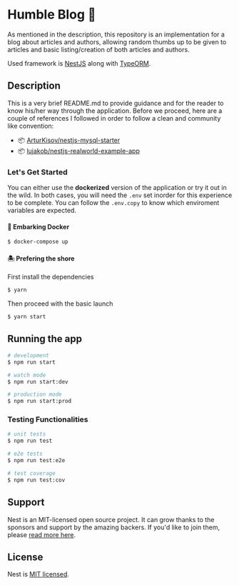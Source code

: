 # Humble Blog 📑

As mentioned in the description, this repository is an implementation for a blog about articles and authors, allowing random thumbs up to be given to articles and basic listing/creation of both articles and authors.

Used framework is [NestJS](https://github.com/nestjs/nest) along with [TypeORM](https://typeorm.io/#/).

## Description

This is a very brief README.md to provide guidance and for the reader to know his/her way through the application.
Before we proceed, here are a couple of references I followed in order to follow a clean and community like convention:

- 📦 [ArturKisov/nestjs-mysql-starter](https://github.com/ArturKisov/nestjs-mysql-starter)
- 📦 [lujakob/nestjs-realworld-example-app](https://github.com/lujakob/nestjs-realworld-example-app)

### Let's Get Started

You can either use the **dockerized** version of the application or try it out in the wild.
In both cases, you will need the `.env` set inorder for this experience to be complete. You can follow the `.env.copy` to know which enviroment variables are expected.

#### 🐳 Embarking Docker

```bash
$ docker-compose up
```

#### 🏝️ Prefering the shore

First install the dependencies

```bash
$ yarn
```

Then proceed with the basic launch

```bash
$ yarn start
```

## Running the app

```bash
# development
$ npm run start

# watch mode
$ npm run start:dev

# production mode
$ npm run start:prod
```

### Testing Functionalities

```bash
# unit tests
$ npm run test

# e2e tests
$ npm run test:e2e

# test coverage
$ npm run test:cov
```

## Support

Nest is an MIT-licensed open source project. It can grow thanks to the sponsors and support by the amazing backers. If you'd like to join them, please [read more here](https://docs.nestjs.com/support).

## License

Nest is [MIT licensed](LICENSE).
